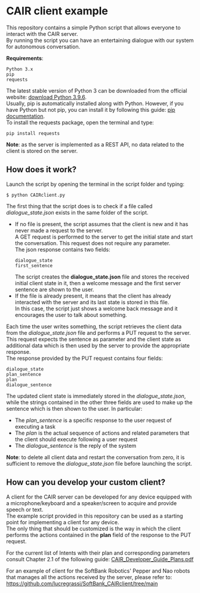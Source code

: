 # CAIR client example
This repository contains a simple Python script that allows everyone to interact with the CAIR server.  
By running the script you can have an entertaining dialogue with our system for autonomous conversation.

**Requirements**: 
```
Python 3.x
pip
requests
```
The latest stable version of Python 3 can be downloaded from the official website: [download Python 3.9.6](https://www.python.org/downloads/release/python-396/).   
Usually, pip is automatically installed along with Python. However, if you have Python but not pip, you can install it by following this guide: [pip documentation](https://pip.pypa.io/en/stable/installation/).  
To install the requests package, open the terminal and type:
```
pip install requests
```

**Note**: as the server is implemented as a REST API, no data related to the client is stored on the server.

## How does it work?
Launch the script by opening the terminal in the script folder and typing:
```
$ python CAIRclient.py
```
The first thing that the script does is to check if a file called *dialogue_state.json* exists in the same folder of the script. 
* If no file is present, the script assumes that the client is new and it has never made a request to the server.  
  A GET request is performed to the server to get the initial state and start the conversation. This request does not require any parameter.  
  The json response contains two fields:
  ```
  dialogue_state
  first_sentence
  ```
  The script creates the **dialogue_state.json** file and stores the received initial client state in it, then a welcome message and the first server sentence are shown to the user.
* If the file is already present, it means that the client has already interacted with the server and its last state is stored in this file.  
  In this case, the script just shows a welcome back message and it encourages the user to talk about something.
  
Each time the user writes something, the script retrieves the client data from the *dialogue_state.json* file and performs a PUT request to the server. This request expects the sentence as parameter and the client state as additional data which is then used by the server to provide the appropriate response.  
The response provided by the PUT request contains four fields:
```
dialogue_state
plan_sentence
plan
dialogue_sentence
```
The updated client state is immediately stored in the *dialogue_state.json*, while the strings contained in the other three fields are used to make up the sentence which is then shown to the user. In particular:
* The *plan_sentence* is a specific response to the user request of executing a task 
* The *plan* is the actual sequence of actions and related parameters that the client should execute following a user request
* The *dialogue_sentence* is the reply of the system

**Note**: to delete all client data and restart the conversation from zero, it is sufficient to remove the *dialogue_state.json* file before launching the script.

## How can you develop your custom client?
A client for the CAIR server can be developed for any device equipped with a microphone/keyboard and a speaker/screen to acquire and provide speech or text.  
The example script provided in this repository can be used as a starting point for implementing a client for any device.  
The only thing that should be customized is the way in which the client performs the actions contained in the **plan** field of the response to the PUT request.

For the current list of Intents with their plan and corresponding parameters consult Chapter 2.1 of the following guide: [CAIR_Developer_Guide_Plans.pdf](https://github.com/lucregrassi/CAIRclient_example/files/7039311/CAIR_Developer_Guide_Plans.pdf)


For an example of client for the SoftBank Robotics' Pepper and Nao robots that manages all the actions received by the server, please refer to: https://github.com/lucregrassi/SoftBank_CAIRclient/tree/main

